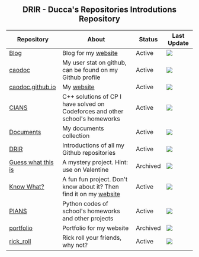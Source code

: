 <h2 align="center"> <strong> DRIR - Ducca's Repositories Introdutions Repository </strong> </h2>

| Repository | About | Status | Last Update |
| ---------- | ----- | ------ | ----------- |
|<a href="https://github.com/caodoc/blog"> Blog </a>|Blog for my <a href="https://caodoc.github.io"> website </a>|Active|<img src="https://img.shields.io/github/last-commit/caodoc/blog?style=for-the-badge">|
|<a href="https://github.com/caodoc/caodoc"> caodoc </a>|My user stat on github, can be found on my Github profile|Active|<img src="https://img.shields.io/github/last-commit/caodoc/caodoc?style=for-the-badge">|
|<a href="https://github.com/caodoc/caodoc.github.io"> caodoc.github.io </a>|My <a href="https://caodoc.github.io"> website </a>|Active|<img src="https://img.shields.io/github/last-commit/caodoc/caodoc.github.io?style=for-the-badge">|
|<a href="https://github.com/caodoc/CIANS"> CIANS </a>|C++ solutions of CP I have solved on Codeforces and other school's homeworks|Active|<img src="https://img.shields.io/github/last-commit/caodoc/CIANS?style=for-the-badge">|
|<a href="https://github.com/caodoc/Documents"> Documents </a>|My documents collection|Active|<img src="https://img.shields.io/github/last-commit/caodoc/Documents?style=for-the-badge">|
|<a href="https://github.com/caodoc/DRIR"> DRIR </a>|Introductions of all my Github repositories|Active|<img src="https://img.shields.io/github/last-commit/caodoc/DRIR?style=for-the-badge">|
|<a href="https://github.com/caodoc/Guess-What-This-Is"> Guess what this is </a>|A mystery project. Hint: use on Valentine|Archived|<img src="https://img.shields.io/github/last-commit/caodoc/Guess-What-This-Is?style=for-the-badge">|
|<a href="https://github.com/caodoc/KnowWhat"> Know What? </a>|A fun fun project. Don't know about it? Then find it on my <a href="https://caodoc.github.io"> website </a>|Active|<img src="https://img.shields.io/github/last-commit/caodoc/KnowWhat?style=for-the-badge">|
|<a href="https://github.com/caodoc/PIANS"> PIANS </a>|Python codes of school's homeworks and other projects|Active|<img src="https://img.shields.io/github/last-commit/caodoc/PIANS?style=for-the-badge">|
|<a href="https://github.com/caodoc/portfolio"> portfolio </a>|Portfolio for my website|Archived|<img src="https://img.shields.io/github/last-commit/caodoc/portfolio?style=for-the-badge">|
|<a href="https://github.com/caodoc/rick_roll"> rick_roll </a>|Rick roll your friends, why not?|Active|<img src="https://img.shields.io/github/last-commit/caodoc/rick_roll?style=for-the-badge">|